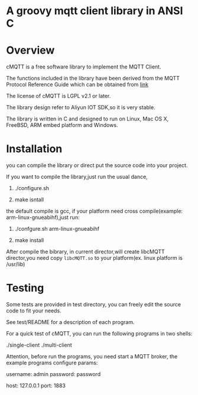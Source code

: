 A groovy mqtt client library in ANSI C
======================================
Overview
========
cMQTT is a free software library to implement the MQTT Client.

The functions included in the library have been derived from the MQTT Protocol Reference Guide which can be obtained from [link](https://mqtt.org)

The license of cMQTT is LGPL v2.1 or later.

The library design refer to Aliyun IOT SDK,so it is very stable.

The library is written in C and designed to run on Linux, Mac OS X, FreeBSD, ARM embed platform and Windows.

Installation
============
you can compile the library or direct put the source code into your project.

If you want to compile the library,just run the usual dance,

1.  ./configure.sh

2.	make isntall

the default compile is gcc, if your platform need cross compile(example: arm-linux-gnueabihf),just run:

1.	./confgure.sh arm-linux-gnueabihf

2.	make install

After compile the bibrary, in current director,will create libcMQTT director,you need copy `libcMQTT.so` to 
your platform(ex. linux platform is /usr/lib)

Testing
=======
Some tests are provided in test directory, you can freely edit the source code to fit your needs.

See test/README for a description of each program.

For a quick test of cMQTT, you can run the following programs in two shells:

./single-client
./multi-client

Attention, before run the programs, you need start a MQTT broker, the example programs configure params:

username: admin
password: password

host: 127.0.0.1
port: 1883



